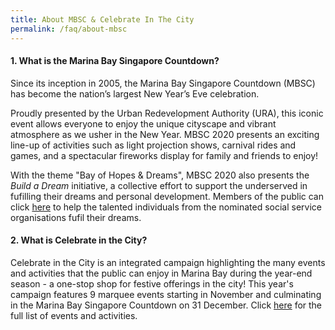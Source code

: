 ```yaml
---
title: About MBSC & Celebrate In The City
permalink: /faq/about-mbsc
---
```


#### 1. What is the Marina Bay Singapore Countdown? 

Since its inception in 2005, the Marina Bay Singapore Countdown (MBSC) has become the nation’s largest New Year’s Eve celebration. 

Proudly presented by the Urban Redevelopment Authority (URA), this iconic event allows everyone to enjoy the unique cityscape and vibrant atmosphere as we usher in the New Year. MBSC 2020 presents an exciting line-up of activities such as light projection shows, carnival rides and games, and a spectacular fireworks display for family and friends to enjoy!

With the theme "Bay of Hopes & Dreams", MBSC 2020 also presents the *Build a Dream* initiative, a collective effort to support the underserved in fufilling their dreams and personal development. Members of the public can click <a href="/build-a-dream/">here</a> to help the talented individuals from the nominated social service organisations fufil their dreams.

#### 2. What is Celebrate in the City?

Celebrate in the City is an integrated campaign highlighting the many events and activities that the public can enjoy in Marina Bay during the year-end season - a one-stop shop for festive offerings in the city! This year's campaign features 9 marquee events starting in November and culminating in the Marina Bay Singapore Countdown on 31 December. Click <a href="/events/celebrate-in-the-city/">here</a> for the full list of events and activities.
